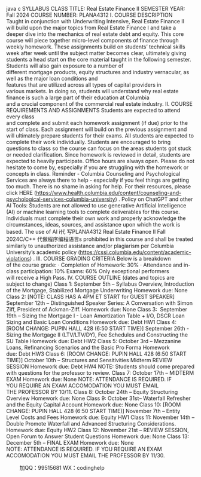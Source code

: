 java c
SYLLABUS 
CLASS TITLE: Real Estate Finance II 
SEMESTER YEAR: Fall 2024 
COURSE NUMBER: PLANA4312
I. COURSE DESCRIPTION 
Taught in conjunction with Underwriting Intensive, Real Estate Finance II will build upon the major topics from Real Estate Finance I and take a deeper dive into the mechanics of real estate debt and equity.
This core course will piece together micro-level components of finance through weekly homework. These assignments build on students’ technical skills week after week until the subject matter becomes clear, ultimately giving students a head start on the core material taught in the following semester.
Students will also gain exposure to a number of different mortgage products, equity structures and industry vernacular, as well as the major loan conditions and features that are utilized across all types of capital providers in various markets. In doing so, students will understand why real estate finance is such a large part of their education at Columbia and a crucial component of the commercial real estate industry.
II. COURSE REQUIREMENTS AND ASSIGNMENTS 
Students are expected to attend every class and complete and submit each homework assignment (if due) prior to the start of class. Each assignment will build on the previous assignment and will ultimately prepare students for their exams. All students are expected to complete their work individually.
Students are encouraged to bring questions to class so the course can focus on the areas students got stuck or needed clarification. Since homework is reviewed in detail, students are expected to heavily participate.
Office hours are always open. Please do not hesitate to come by, especially if you are struggling with the homework or concepts in class.
Reminder - Columbia Counseling and Psychological Services are always there to help - especially if you feel things are getting too much. There is no shame in asking for help. For their resources, please click HERE (https://www.health.columbia.edu/content/counseling-and-psychological-services-columbia-university) .
Policy on ChatGPT and other AI Tools: Students are not allowed to use generative Artificial Intelligence (AI) or machine learning tools to complete deliverables for this course. Individuals must complete their own work and properly acknowledge the circumstances, ideas, sources, and assistance upon which the work is based. The use of AI i代 写PLANA4312 Real Estate Finance II Fall 2024C/C++
代做程序编程语言s prohibited in this course and shall be treated similarly to unauthorized assistance and/or plagiarism per Columbia University’s academic policy (https://cssi.columbia.edu/content/academic-violations) .
III. COURSE GRADING CRITERIA 
Below is a breakdown of the course grade:
· Completion of Homework: 30%
· Attendance and in-class participation: 10%
Exams: 60%
Only exceptional performers will receive a High Pass.
IV. COURSE OUTLINE (dates and topics are subject to change)
Class 1: September 5th – Syllabus Overview, Introduction of the Mortgage, Stabilized Mortgage Underwriting 
Homework due: None
Class 2: [NOTE: CLASS HAS A 4PM ET START for GUEST SPEAKER] September 12th – 
Distinguished Speaker Series: A Conversation with Simon Ziff, President of Ackman-Ziff. 
Homework due: None
Class 3:  September 19th – Sizing the Mortgage I - Loan Amortization Table + I/O, DSCR Loan Sizing and Basic Loan Conditions 
Homework due: Debt HW1
Class 4: [ROOM CHANGE: PUPIN HALL 428 (6:50 START TIME)] September 26th - Sizing the Mortgage II (LTV/LTV/DY), Fee Schedules and Constructing the SU Table 
Homework due: Debt HW2
Class 5: October 3rd – Mezzanine Loans, Refinancing Scenarios and the Basic Pro Forma 
Homework due: Debt HW3
Class 6: [ROOM CHANGE: PUPIN HALL 428 (6:50 START TIME)] October 10th – Structures and Sensitivities  Midterm REVIEW SESSION 
Homework due: Debt HW4
NOTE: Students should come prepared with questions for the professor to review.
Class 7: October 17th – MIDTERM EXAM 
Homework due: None
NOTE: ATTENDANCE IS REQUIRED. IF YOU REQUIRE AN EXAM ACCOMODATION YOU MUST EMAIL THE PROFESSOR BY 10/11.
Class 8: October 24th – Equity Structuring Overview 
Homework due: None
Class 9: October 31st– Waterfall Refresher and the Equity Capital Account 
Homework due: None
Class 10: [ROOM CHANGE: PUPIN HALL 428 (6:50 START TIME)] November 7th – Entity Level 
Costs and Fees 
Homework due: Equity HW1
Class 11: November 14th – Double Promote Waterfall and Advanced Structuring Considerations. Homework due: Equity HW2
Class 12: November 21st – REVIEW SESSION, Open Forum to Answer Student Questions Homework due: None
Class 13: December 5th – FINAL EXAM 
Homework due: None
NOTE: ATTENDANCE IS REQUIRED. IF YOU REQUIRE AN EXAM ACCOMODATION YOU MUST EMAIL THE PROFESSOR BY 11/30.



         
加QQ：99515681  WX：codinghelp

